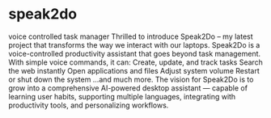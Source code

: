 # speak2do
voice controlled task manager
Thrilled to introduce Speak2Do – my latest project that transforms the way we interact with our laptops.
Speak2Do is a voice-controlled productivity assistant that goes beyond task management. With simple voice commands, it can:
Create, update, and track tasks
Search the web instantly
Open applications and files
Adjust system volume
Restart or shut down the system
…and much more.
The vision for Speak2Do is to grow into a comprehensive AI-powered desktop assistant — capable of learning user habits, supporting multiple languages, integrating with productivity tools, and personalizing workflows.

